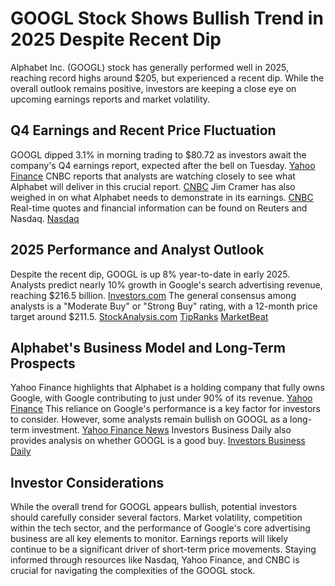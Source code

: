# GOOGL Stock Shows Bullish Trend in 2025 Despite Recent Dip

Alphabet Inc. (GOOGL) stock has generally performed well in 2025, reaching record highs around $205, but experienced a recent dip.  While the overall outlook remains positive, investors are keeping a close eye on upcoming earnings reports and market volatility.

## Q4 Earnings and Recent Price Fluctuation

GOOGL dipped 3.1% in morning trading to $80.72 as investors await the company's Q4 earnings report, expected after the bell on Tuesday. [Yahoo Finance](https://finance.yahoo.com/quote/GOOG/)  CNBC reports that analysts are watching closely to see what Alphabet will deliver in this crucial report. [CNBC](https://www.cnbc.com/quotes/GOOGL)  Jim Cramer has also weighed in on what Alphabet needs to demonstrate in its earnings. [CNBC](https://www.cnbc.com/quotes/GOOGL)  Real-time quotes and financial information can be found on Reuters and Nasdaq. [Nasdaq](https://www.nasdaq.com/market-activity/stocks/googl)

## 2025 Performance and Analyst Outlook

Despite the recent dip, GOOGL is up 8% year-to-date in early 2025.  Analysts predict nearly 10% growth in Google's search advertising revenue, reaching $216.5 billion.  [Investors.com](https://www.investors.com/news/technology/google-stock-buy-now-alphabet-stock-january-2025/) The general consensus among analysts is a "Moderate Buy" or "Strong Buy" rating, with a 12-month price target around $211.5. [StockAnalysis.com](https://stockanalysis.com/stocks/googl/) [TipRanks](https://www.tipranks.com/stocks/googl) [MarketBeat](https://www.marketbeat.com/stocks/NASDAQ/GOOGL/forecast/)

## Alphabet's Business Model and Long-Term Prospects

Yahoo Finance highlights that Alphabet is a holding company that fully owns Google, with Google contributing to just under 90% of its revenue. [Yahoo Finance](https://finance.yahoo.com/quote/GOOG/)  This reliance on Google's performance is a key factor for investors to consider.  However, some analysts remain bullish on GOOGL as a long-term investment. [Yahoo Finance News](https://finance.yahoo.com/news/alphabet-inc-googl-best-american-183720867.html)  Investors Business Daily also provides analysis on whether GOOGL is a good buy. [Investors Business Daily](https://www.investors.com/news/technology/google-stock-googl-buy-now-alphabet-stock-february-2025/)

## Investor Considerations

While the overall trend for GOOGL appears bullish, potential investors should carefully consider several factors. Market volatility, competition within the tech sector, and the performance of Google's core advertising business are all key elements to monitor.  Earnings reports will likely continue to be a significant driver of short-term price movements.  Staying informed through resources like Nasdaq, Yahoo Finance, and CNBC is crucial for navigating the complexities of the GOOGL stock.